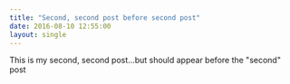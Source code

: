 ```yaml
---
title: "Second, second post before second post"
date: 2016-08-10 12:55:00
layout: single
---
```


This is my second, second post...but should appear before the "second" post

